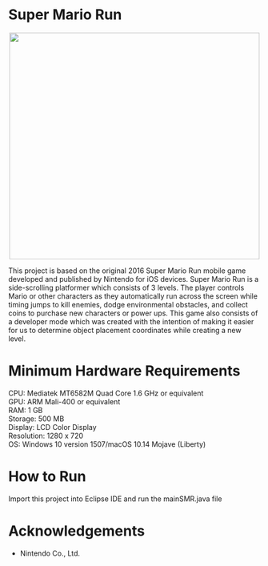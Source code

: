 
# Super Mario Run<br />
<p align="center">
  <img width="500" height="453" src="https://github.com/i0nicsBik/SuperMarioRun/blob/master/media/startScreen/mario.png?raw=true">

This project is based on the original 2016 Super Mario Run mobile game developed and published by Nintendo for iOS devices.
Super Mario Run is a side-scrolling platformer which consists of 3 levels. The player controls Mario or other characters 
as they automatically run across the screen while timing jumps to kill enemies, dodge environmental obstacles, and collect
coins to purchase new characters or power ups. This game also consists of a developer mode which was created with the intention
of making it easier for us to determine object placement coordinates while creating a new level.

# Minimum Hardware Requirements
CPU: Mediatek MT6582M Quad Core 1.6 GHz or equivalent<br />
GPU: ARM Mali-400 or equivalent<br />
RAM: 1 GB<br />
Storage: 500 MB<br />
Display: LCD Color Display<br />
Resolution: 1280 x 720<br />
OS: Windows 10 version 1507/macOS 10.14 Mojave (Liberty)

# How to Run
Import this project into Eclipse IDE and run the mainSMR.java file

# Acknowledgements
* Nintendo Co., Ltd.
</p>
